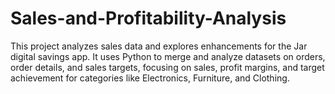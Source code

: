# Sales-and-Profitability-Analysis
This project analyzes sales data and explores enhancements for the Jar digital savings app. It uses Python to merge and analyze datasets on orders, order details, and sales targets, focusing on sales, profit margins, and target achievement for categories like Electronics, Furniture, and Clothing. 
